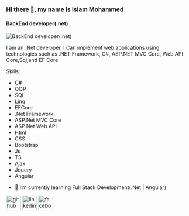 ### Hi there 👋, my name is Islam Mohammed
#### BackEnd developer(.net)
![BackEnd developer(.net)](https://cdn-images-1.medium.com/max/200/1*pVgiUNKfclvbTk6pTUszdA@2x.gif)

I am an .Net developer, I Can implement web applications using technologies such as .NET Framework, C#, ASP.NET MVC Core,
Web API Core,Sql,and EF Core

Skills: 
* C#
* OOP
* SQL
* Linq
* EFCore
* .Net Framework
* ASP.Net MVC Core
* ASP.Net Web API
* Html
* CSS
* Bootstrap
* Js
* TS
* Ajax
* Jquery
* Angular

- 🌱 I’m currently learning Full Stack Development(.Net | Angular) 


[<img src='https://cdn.jsdelivr.net/npm/simple-icons@3.0.1/icons/github.svg' alt='github' height='40'>](https://github.com/ismlh)  [<img src='https://cdn.jsdelivr.net/npm/simple-icons@3.0.1/icons/linkedin.svg' alt='linkedin' height='40'>](https://www.linkedin.com/in/islam-mohammed-7052a0233/)  [<img src='https://cdn.jsdelivr.net/npm/simple-icons@3.0.1/icons/facebook.svg' alt='facebook' height='40'>](https://www.facebook.com/profile.php?id=100045784102221)  


